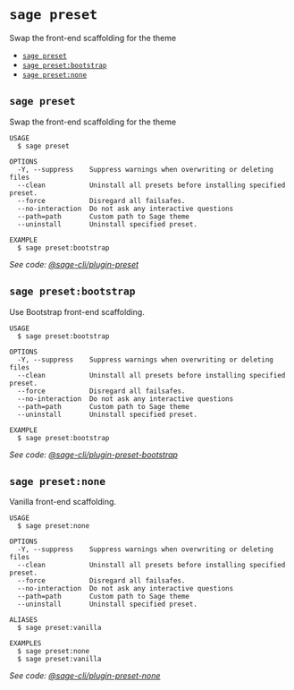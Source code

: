 `sage preset`
=============

Swap the front-end scaffolding for the theme

* [`sage preset`](#sage-preset)
* [`sage preset:bootstrap`](#sage-presetbootstrap)
* [`sage preset:none`](#sage-presetnone)

## `sage preset`

Swap the front-end scaffolding for the theme

```
USAGE
  $ sage preset

OPTIONS
  -Y, --suppress    Suppress warnings when overwriting or deleting files
  --clean           Uninstall all presets before installing specified preset.
  --force           Disregard all failsafes.
  --no-interaction  Do not ask any interactive questions
  --path=path       Custom path to Sage theme
  --uninstall       Uninstall specified preset.

EXAMPLE
  $ sage preset:bootstrap
```

_See code: [@sage-cli/plugin-preset](https://github.com/roots/sage-cli/blob/v1.0.0/packages/preset/src/commands/preset/index.ts)_

## `sage preset:bootstrap`

Use Bootstrap front-end scaffolding.

```
USAGE
  $ sage preset:bootstrap

OPTIONS
  -Y, --suppress    Suppress warnings when overwriting or deleting files
  --clean           Uninstall all presets before installing specified preset.
  --force           Disregard all failsafes.
  --no-interaction  Do not ask any interactive questions
  --path=path       Custom path to Sage theme
  --uninstall       Uninstall specified preset.

EXAMPLE
  $ sage preset:bootstrap
```

_See code: [@sage-cli/plugin-preset-bootstrap](https://github.com/roots/sage-cli/blob/v1.0.0/packages/preset-bootstrap/src/commands/preset/bootstrap.ts)_

## `sage preset:none`

Vanilla front-end scaffolding.

```
USAGE
  $ sage preset:none

OPTIONS
  -Y, --suppress    Suppress warnings when overwriting or deleting files
  --clean           Uninstall all presets before installing specified preset.
  --force           Disregard all failsafes.
  --no-interaction  Do not ask any interactive questions
  --path=path       Custom path to Sage theme
  --uninstall       Uninstall specified preset.

ALIASES
  $ sage preset:vanilla

EXAMPLES
  $ sage preset:none
  $ sage preset:vanilla
```

_See code: [@sage-cli/plugin-preset-none](https://github.com/roots/sage-cli/blob/v1.0.0/packages/preset-none/src/commands/preset/none.ts)_

